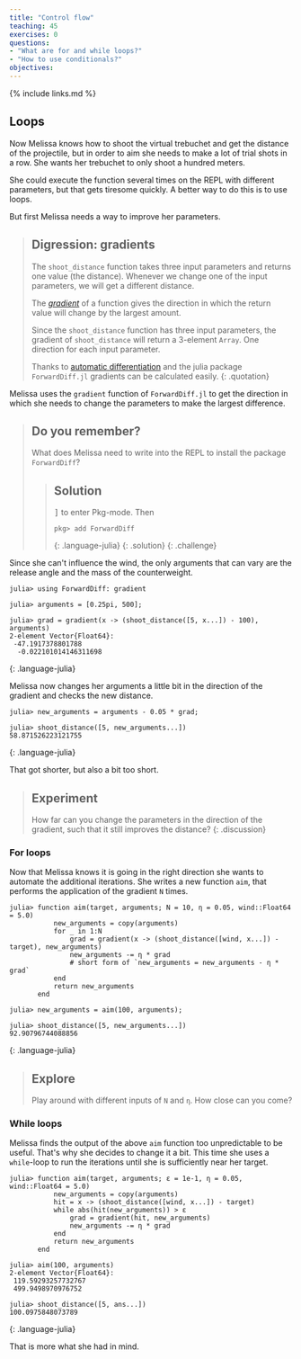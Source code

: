 ```yaml
---
title: "Control flow"
teaching: 45
exercises: 0
questions:
- "What are for and while loops?"
- "How to use conditionals?"
objectives:
---
```


{% include links.md %}

## Loops

Now Melissa knows how to shoot the virtual trebuchet and get the distance of the projectile, but in order to aim she needs to make a lot of trial shots in a row.
She wants her trebuchet to only shoot a hundred meters.

She could execute the function several times on the REPL with different parameters, but that gets tiresome quickly.
A better way to do this is to use loops.

But first Melissa needs a way to improve her parameters.

> ## Digression: gradients
> The `shoot_distance` function takes three input parameters and returns one value (the distance).
> Whenever we change one of the input parameters, we will get a different distance.
> 
> The [_gradient_](https://en.wikipedia.org/wiki/Gradient) of a function gives the direction in which the return value will change by the largest amount.
> 
> Since the `shoot_distance` function has three input parameters, the gradient of `shoot_distance` will return a 3-element `Array`.
> One direction for each input parameter.
> 
> Thanks to [automatic differentiation](https://en.wikipedia.org/wiki/Automatic_differentiation) and the julia package `ForwardDiff.jl` gradients can be calculated easily.
{: .quotation}

Melissa uses the `gradient` function of `ForwardDiff.jl` to get the direction in which she needs to change the parameters to make the largest difference.

> ## Do you remember?
> What does Melissa need to write into the REPL to install the package `ForwardDiff`?
> 
>> ## Solution
>> <kbd>]</kbd> to enter Pkg-mode.
>> Then 
>> ~~~
>> pkg> add ForwardDiff
>> ~~~
>> {: .language-julia}
>{: .solution}
{: .challenge}


Since she can't influence the wind, the only arguments that can vary are the release angle and the mass of the counterweight.
~~~
julia> using ForwardDiff: gradient

julia> arguments = [0.25pi, 500];

julia> grad = gradient(x -> (shoot_distance([5, x...]) - 100), arguments)
2-element Vector{Float64}:
 -47.1917378801788
  -0.022101014146311698
~~~
{: .language-julia}

Melissa now changes her arguments a little bit in the direction of the gradient and checks the new distance.

~~~
julia> new_arguments = arguments - 0.05 * grad;

julia> shoot_distance([5, new_arguments...])
58.871526223121755
~~~
{: .language-julia}

That got shorter, but also a bit too short.

> ## Experiment
> How far can you change the parameters in the direction of the gradient, such that it still improves the distance?
{: .discussion}

### For loops

Now that Melissa knows it is going in the right direction she wants to automate the additional iterations.
She writes a new function `aim`, that performs the application of the gradient `N` times.
~~~
julia> function aim(target, arguments; N = 10, η = 0.05, wind::Float64 = 5.0)
           new_arguments = copy(arguments)
           for _ in 1:N
               grad = gradient(x -> (shoot_distance([wind, x...]) - target), new_arguments)
               new_arguments -= η * grad
               # short form of `new_arguments = new_arguments - η * grad`
           end
           return new_arguments
       end

julia> new_arguments = aim(100, arguments);

julia> shoot_distance([5, new_arguments...])
92.90796744088856
~~~
{: .language-julia}

> ## Explore
> Play around with different inputs of `N` and `η`.
> How close can you come?

### While loops

Melissa finds the output of the above `aim` function too unpredictable to be useful.
That's why she decides to change it a bit.
This time she uses a `while`-loop to run the iterations until she is sufficiently near her target.

~~~
julia> function aim(target, arguments; ε = 1e-1, η = 0.05, wind::Float64 = 5.0)
           new_arguments = copy(arguments)
           hit = x -> (shoot_distance([wind, x...]) - target)
           while abs(hit(new_arguments)) > ε
               grad = gradient(hit, new_arguments)
               new_arguments -= η * grad
           end
           return new_arguments
       end

julia> aim(100, arguments)
2-element Vector{Float64}:
 119.59293257732767
 499.9498970976752

julia> shoot_distance([5, ans...])
100.0975848073789
~~~
{: .language-julia}

That is more what she had in mind.